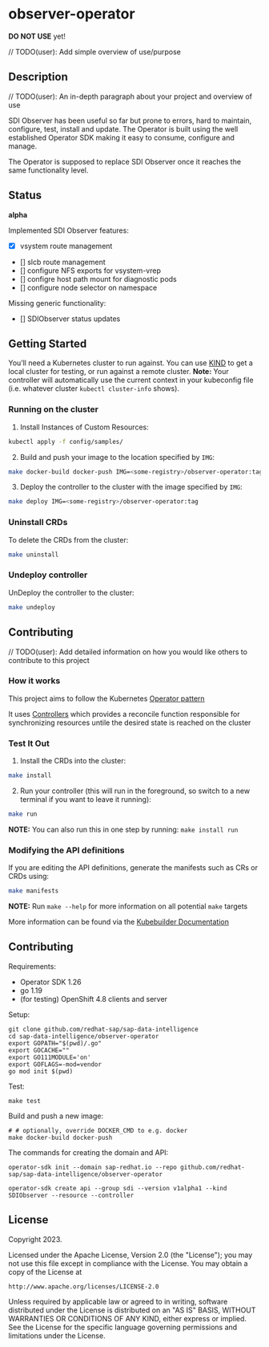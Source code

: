 # observer-operator
**DO NOT USE** yet!

// TODO(user): Add simple overview of use/purpose

## Description
// TODO(user): An in-depth paragraph about your project and overview of use

SDI Observer has been useful so far but prone to errors, hard to maintain, configure, test, install and update. The Operator is built using the well established Operator SDK making it easy to consume, configure and manage.

The Operator is supposed to replace SDI Observer once it reaches the same functionality level.

## Status

**alpha**

Implemented SDI Observer features:
- [x] vsystem route management
- [] slcb route management
- [] configure NFS exports for vsystem-vrep
- [] configre host path mount for diagnostic pods
- [] configure node selector on namespace

Missing generic functionality:
- [] SDIObserver status updates


## Getting Started
You’ll need a Kubernetes cluster to run against. You can use [KIND](https://sigs.k8s.io/kind) to get a local cluster for testing, or run against a remote cluster.
**Note:** Your controller will automatically use the current context in your kubeconfig file (i.e. whatever cluster `kubectl cluster-info` shows).

### Running on the cluster
1. Install Instances of Custom Resources:

```sh
kubectl apply -f config/samples/
```

2. Build and push your image to the location specified by `IMG`:
	
```sh
make docker-build docker-push IMG=<some-registry>/observer-operator:tag
```
	
3. Deploy the controller to the cluster with the image specified by `IMG`:

```sh
make deploy IMG=<some-registry>/observer-operator:tag
```

### Uninstall CRDs
To delete the CRDs from the cluster:

```sh
make uninstall
```

### Undeploy controller
UnDeploy the controller to the cluster:

```sh
make undeploy
```

## Contributing
// TODO(user): Add detailed information on how you would like others to contribute to this project

### How it works
This project aims to follow the Kubernetes [Operator pattern](https://kubernetes.io/docs/concepts/extend-kubernetes/operator/)

It uses [Controllers](https://kubernetes.io/docs/concepts/architecture/controller/) 
which provides a reconcile function responsible for synchronizing resources untile the desired state is reached on the cluster 

### Test It Out
1. Install the CRDs into the cluster:

```sh
make install
```

2. Run your controller (this will run in the foreground, so switch to a new terminal if you want to leave it running):

```sh
make run
```

**NOTE:** You can also run this in one step by running: `make install run`

### Modifying the API definitions
If you are editing the API definitions, generate the manifests such as CRs or CRDs using:

```sh
make manifests
```

**NOTE:** Run `make --help` for more information on all potential `make` targets

More information can be found via the [Kubebuilder Documentation](https://book.kubebuilder.io/introduction.html)

## Contributing

Requirements:
- Operator SDK 1.26
- go 1.19
- (for testing) OpenShift 4.8 clients and server

Setup:

    git clone github.com/redhat-sap/sap-data-intelligence
    cd sap-data-intelligence/observer-operator
    export GOPATH="$(pwd)/.go"
    export GOCACHE=""
    export GO111MODULE='on'
    export GOFLAGS=-mod=vendor
    go mod init $(pwd)

Test:

    make test

Build and push a new image:

    # # optionally, override DOCKER_CMD to e.g. docker
    make docker-build docker-push

The commands for creating the domain and API:

    operator-sdk init --domain sap-redhat.io --repo github.com/redhat-sap/sap-data-intelligence/observer-operator

    operator-sdk create api --group sdi --version v1alpha1 --kind SDIObserver --resource --controller 

## License

Copyright 2023.

Licensed under the Apache License, Version 2.0 (the "License");
you may not use this file except in compliance with the License.
You may obtain a copy of the License at

    http://www.apache.org/licenses/LICENSE-2.0

Unless required by applicable law or agreed to in writing, software
distributed under the License is distributed on an "AS IS" BASIS,
WITHOUT WARRANTIES OR CONDITIONS OF ANY KIND, either express or implied.
See the License for the specific language governing permissions and
limitations under the License.

